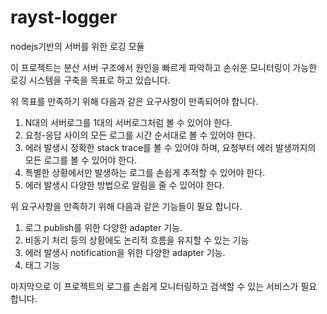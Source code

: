 # rayst-logger
nodejs기반의 서버를 위한 로깅 모듈

이 프로젝트는 분산 서버 구조에서 원인을 빠르게 파악하고 손쉬운 모니터링이 가능한 로깅 시스템을 구축을 목표로 하고 있습니다.

위 목표를 만족하기 위해 다음과 같은 요구사항이 만족되어야 합니다.
1. N대의 서버로그를 1대의 서버로그처럼 볼 수 있어야 한다.
2. 요청-응답 사이의 모든 로그를 시간 순서대로 볼 수 있어야 한다.
3. 에러 발생시 정확한 stack trace를 볼 수 있어야 하며, 요청부터 에러 발생까지의 모든 로그를 볼 수 있어야 한다.
4. 특별한 상황에서만 발생하는 로그를 손쉽게 추적할 수 있어야 한다.
5. 에러 발생시 다양한 방법으로 알림을 줄 수 있어야 한다.

위 요구사항을 만족하기 위해 다음과 같은 기능들이 필요 합니다.
1. 로그 publish를 위한 다양한 adapter 기능.
2. 비동기 처리 등의 상황에도 논리적 흐름을 유지할 수 있는 기능
3. 에러 발생시 notification을 위한 다양한 adapter 기능.
4. 태그 기능

마지막으로 이 프로젝트의 로그를 손쉽게 모니터링하고 검색할 수 있는 서비스가 필요 합니다.
